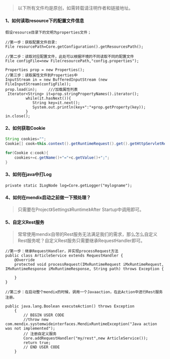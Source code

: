 
> 以下所有文件均是原创，如需转载请注明作者和链接地址。

#### 1、如何读取resource下的配置文件信息
    假设resource目录下的文明为properties文件；
    
```
//第一步：获取配置文件目录:
File resourcePath=Core.getConfiguration().getResourcesPath();

//第二步：读取对应配置文件，此处可以根据环境的不同读取不同的配置文件
File configFile=new File(resourcePath,"config.properties");

Properties prop = new Properties();
//第三步：读取属性文件到Properties中
InputStream in = new BufferedInputStream (new FileInputStream(configFile));
prop.load(in);     ///加载属性列表
 Iterator<String> it=prop.stringPropertyNames().iterator();
         while(it.hasNext()){
            String key=it.next();
            System.out.println(key+":"+prop.getProperty(key));
         }
in.close();
```



#### 2、如何获取Cookie



```java
String cookies="";
Cookie[] cook=this.context().getRuntimeRequest().get().getHttpServletRequest().getCookies();

for(Cookie c:cook){
    cookies+=c.getName()+"="+c.getValue()+";";
}
```

#### 3、如何在java中打Log

```
private static ILogNode log=Core.getLogger("mylogname");
```
#### 4、如何在mendix启动之前做一下预处理？

> 只需要在Project》Settings》Runtime》After Startup中调用即可。

#### 5、自定义Rest服务
>常常使用mendix自带的Rest服务无法满足我们的需求，那么怎么自定义Rest服务呢？自定义Rest服务只需要继承RequestHandler即可。

```
//第一步：继承RequestHandler，并实现processRequest方法
public class ArticleService extends RequestHandler {
    @Override
    protected void processRequest(IMxRuntimeRequest iMxRuntimeRequest, IMxRuntimeResponse iMxRuntimeResponse, String path) throws Exception {
        
    }
}

//第二步：在启动整个mendix的时候，调用一个Javaaction，在此Action中进行Rest服务注册。

public java.lang.Boolean executeAction() throws Exception
	{
		// BEGIN USER CODE
		//throw new com.mendix.systemwideinterfaces.MendixRuntimeException("Java action was not implemented");
		// 注册自定义服务
		Core.addRequestHandler("my/rest",new ArticleService());
		return true;
		// END USER CODE
	}

```
